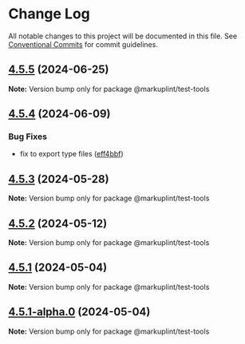 # Change Log

All notable changes to this project will be documented in this file.
See [Conventional Commits](https://conventionalcommits.org) for commit guidelines.

## [4.5.5](https://github.com/markuplint/markuplint/compare/@markuplint/test-tools@4.5.4...@markuplint/test-tools@4.5.5) (2024-06-25)

**Note:** Version bump only for package @markuplint/test-tools





## [4.5.4](https://github.com/markuplint/markuplint/compare/@markuplint/test-tools@4.5.3...@markuplint/test-tools@4.5.4) (2024-06-09)

### Bug Fixes

- fix to export type files ([eff4bbf](https://github.com/markuplint/markuplint/commit/eff4bbfd127574809dc5e15d7cafe87699758ee0))

## [4.5.3](https://github.com/markuplint/markuplint/compare/@markuplint/test-tools@4.5.2...@markuplint/test-tools@4.5.3) (2024-05-28)

**Note:** Version bump only for package @markuplint/test-tools

## [4.5.2](https://github.com/markuplint/markuplint/compare/@markuplint/test-tools@4.5.1...@markuplint/test-tools@4.5.2) (2024-05-12)

**Note:** Version bump only for package @markuplint/test-tools

## [4.5.1](https://github.com/markuplint/markuplint/compare/@markuplint/test-tools@4.5.1-alpha.0...@markuplint/test-tools@4.5.1) (2024-05-04)

**Note:** Version bump only for package @markuplint/test-tools

## [4.5.1-alpha.0](https://github.com/markuplint/markuplint/compare/@markuplint/test-tools@4.5.0...@markuplint/test-tools@4.5.1-alpha.0) (2024-05-04)

**Note:** Version bump only for package @markuplint/test-tools
